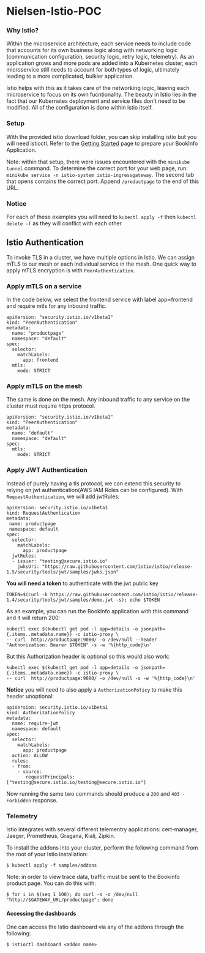 # Nielsen-Istio-POC 

### Why Istio? 
Within the microservice architecture, each service needs to include code that accounts for its own business logic along with networking logic (communication configuration, security logic, retry logic, telemetry). As an application grows and more pods are added into a Kubernetes cluster, each microservice still needs to account for both types of logic, ultimately leading to a more complicated, bulkier application. 

Istio helps with this as it takes care of the networking logic, leaving each microservice to focus on its own fucntionality. The beauty in Istio lies in the fact that our Kubernetes deployment and service files don't need to be modified. All of the configuration is done within Istio itself.

### Setup
With the provided istio download folder, you can skip installing istio but you will need istioctl. 
Refer to the [Getting Started](https://istio.io/latest/docs/setup/getting-started/) page to prepare your BookInfo Application.

Note: within that setup, there were issues encountered with the ```minikube tunnel``` command. To determine the correct port for your web page, run:
```minikube service -n istio-system istio-ingressgateway```.
The second tab that opens contains the correct port. Append ```/productpage``` to the end of this URL.

### Notice
For each of these examples you will need to ```kubectl apply -f``` then ```kubectl delete -f``` as they will conflict with each other

## Istio Authentication

To invoke TLS in a cluster, we have multiple options in Istio. We can assign mTLS
to our mesh or each individual service in the mesh. One quick way to apply
mTLS encryption is with ```PeerAuthentication```.

### Apply mTLS on a service
In the code below, we select the frontend service with label app=frontend and
require mtls for any inbound traffic.
```
apiVersion: "security.istio.io/v1beta1"
kind: "PeerAuthentication"
metadata:
  name: "productpage"
  namespace: "default"
spec:
  selector:
    matchLabels:
      app: frontend
  mtls:
    mode: STRICT
```

### Apply mTLS on the mesh
The same is done on the mesh. Any inbound traffic to any service on the cluster
must require https protocol.
```
apiVersion: "security.istio.io/v1beta1"
kind: "PeerAuthentication"
metadata:
  name: "default"
  namespace: "default"
spec:
  mtls:
    mode: STRICT
```

### Apply JWT Authentication
Instead of purely having a tls protocol, we can extend this security to relying
on jwt authentication(AWS IAM Roles can be configured). With ```RequestAuthentication```, we will add jwtRules:
```
apiVersion: security.istio.io/v1beta1
kind: RequestAuthentication
metadata:
 name: productpage
 namespace: default
spec:
  selector:
    matchLabels:
      app: productpage
  jwtRules:
  - issuer: "testing@secure.istio.io"
    jwksUri: "https://raw.githubusercontent.com/istio/istio/release-1.5/security/tools/jwt/samples/jwks.json"
```
**You will need a token** to authenticate with the jwt public key
```
TOKEN=$(curl -k https://raw.githubusercontent.com/istio/istio/release-1.4/security/tools/jwt/samples/demo.jwt -s); echo $TOKEN
```
As an example, you can run the BookInfo application with this command and it will return 200:
```
kubectl exec $(kubectl get pod -l app=details -o jsonpath={.items..metadata.name}) -c istio-proxy \
-- curl  http://productpage:9080/ -o /dev/null --header "Authorization: Bearer $TOKEN" -s -w '%{http_code}\n'
```

But this Authorization header is optional so this would also work:
```
kubectl exec $(kubectl get pod -l app=details -o jsonpath={.items..metadata.name}) -c istio-proxy \
-- curl  http://productpage:9080/ -o /dev/null -s -w '%{http_code}\n'
```
**Notice** you will need to also apply a ```AuthorizationPolicy``` to make this header unoptional:
```
apiVersion: security.istio.io/v1beta1
kind: AuthorizationPolicy
metadata:
  name: require-jwt
  namespace: default
spec:
  selector:
    matchLabels:
      app: productpage
  action: ALLOW
  rules:
  - from:
    - source:
       requestPrincipals: ["testing@secure.istio.io/testing@secure.istio.io"]
```
Now running the same two commands should produce a ```200``` and ```403 - Forbidden```
response.

### Telemetry
Istio integrates with several different telementry applications: cert-manager, Jaeger, Prometheus, Gragana, Kiali, Zipkin.

To install the addons into your cluster, perform the following command from the root of your Istio installation:
```
$ kubectl apply -f samples/addons
```

Note: in order to view trace data, traffic must be sent to the Bookinfo product page. You can do this with:
```
$ for i in $(seq 1 100); do curl -s -o /dev/null "http://$GATEWAY_URL/productpage"; done
```

#### Accessing the dashboards
One can access the Istio dashboard via any of the addons through the following:
```
$ istioctl dashboard <addon name>
```

